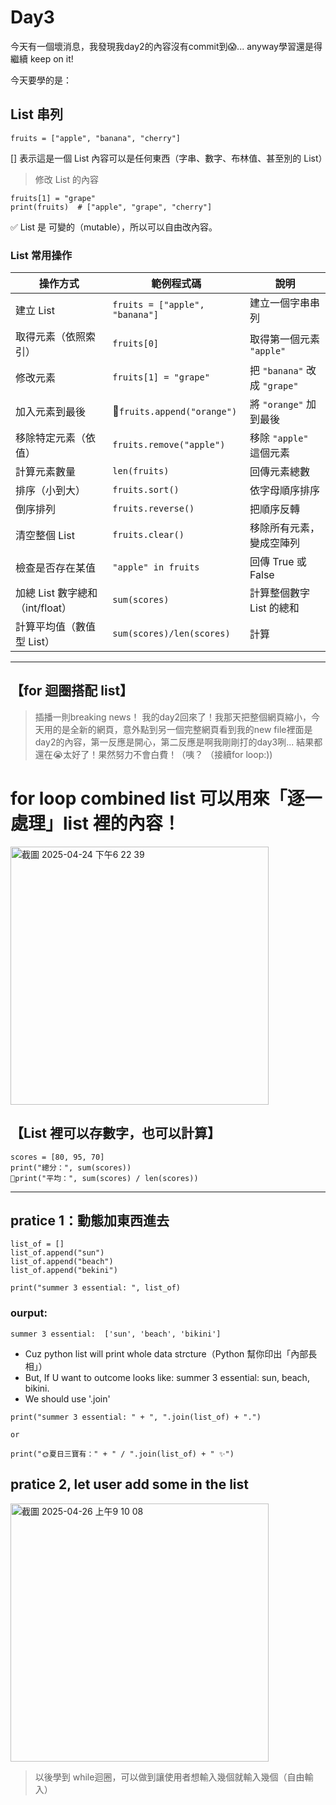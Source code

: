 # Day3 

今天有一個壞消息，我發現我day2的內容沒有commit到😱...
anyway學習還是得繼續 keep on it!

今天要學的是：
## List 串列


```
fruits = ["apple", "banana", "cherry"]
```
[] 表示這是一個 List
內容可以是任何東西（字串、數字、布林值、甚至別的 List）


> 修改 List 的內容
```
fruits[1] = "grape"
print(fruits)  # ["apple", "grape", "cherry"]
```
✅ List 是 可變的（mutable），所以可以自由改內容。



### List 常用操作 
| 操作方式                     | 範例程式碼                     | 說明                     |
|------------------------------|--------------------------------|--------------------------|
| 建立 List                    | `fruits = ["apple", "banana"]` | 建立一個字串串列          |
| 取得元素（依照索引）         | `fruits[0]`                   | 取得第一個元素 `"apple"`  |
| 修改元素                     | `fruits[1] = "grape"`         | 把 `"banana"` 改成 `"grape"` |
| 加入元素到最後              | 🌟`fruits.append("orange")`     | 將 `"orange"` 加到最後   |
| 移除特定元素（依值）         | `fruits.remove("apple")`      | 移除 `"apple"` 這個元素   |
| 計算元素數量                 | `len(fruits)`                 | 回傳元素總數              |
| 排序（小到大）               | `fruits.sort()`               | 依字母順序排序            |
| 倒序排列                     | `fruits.reverse()`            | 把順序反轉                |
| 清空整個 List               | `fruits.clear()`              | 移除所有元素，變成空陣列   |
| 檢查是否存在某值             | `"apple" in fruits`           | 回傳 True 或 False       |
| 加總 List 數字總和（int/float）| `sum(scores)`                 | 計算整個數字 List 的總和  |
| 計算平均值（數值型 List）     | `sum(scores)/len(scores)`     | 計算
---

## 【for 迴圈搭配 list】

> 插播一則breaking news！
我的day2回來了！我那天把整個網頁縮小，今天用的是全新的網頁，意外點到另一個完整網頁看到我的new file裡面是day2的內容，第一反應是開心，第二反應是啊我剛剛打的day3咧...
結果都還在😭太好了！果然努力不會白費！（咦？
（接續for loop:))

# for loop combined list 可以用來「逐一處理」list 裡的內容！
<img width="413" alt="截圖 2025-04-24 下午6 22 39" src="https://github.com/user-attachments/assets/f6178f59-d45a-4fff-a103-e92fcbb5de50" />


## 【List 裡可以存數字，也可以計算】
```
scores = [80, 95, 70]
print("總分：", sum(scores))
🌟print("平均：", sum(scores) / len(scores))
```

---


## pratice 1：動態加東西進去
```
list_of = []
list_of.append("sun")
list_of.append("beach")
list_of.append("bekini")

print("summer 3 essential: ", list_of)
```

### ourput: 
```
summer 3 essential:  ['sun', 'beach', 'bikini']
```
- Cuz python list will print whole data strcture（Python 幫你印出「內部長相」）
- But, If U want to outcome looks like: summer 3 essential:  sun, beach, bikini.
- We should use '.join'

```
print("summer 3 essential: " + ", ".join(list_of) + ".")

or

print("🌞夏日三寶有：" + " / ".join(list_of) + " ✨")
```

## pratice 2, let user add some in the list
<img width="413" alt="截圖 2025-04-26 上午9 10 08" src="https://github.com/user-attachments/assets/5aa4031a-b6c4-44c5-8236-a7b19c0f6027" />

> 以後學到 while迴圈，可以做到讓使用者想輸入幾個就輸入幾個（自由輸入）






















